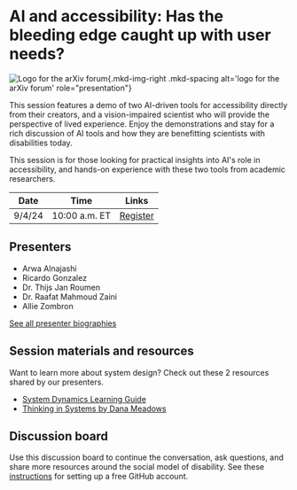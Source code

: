 # AI and accessibility: Has the bleeding edge caught up with user needs?

![Logo for the arXiv forum](../../assets/arxiv-forum-logo-full-2024.svg){.mkd-img-right .mkd-spacing alt='logo for the arXiv forum' role="presentation"}

This session features a demo of two AI-driven tools for accessibility directly from their creators, and a vision-impaired scientist who will provide the perspective of lived experience. Enjoy the demonstrations and stay for a rich discussion of AI tools and how they are benefitting scientists with disabilities today.

This session is for those looking for practical insights into AI's role in accessibility, and hands-on experience with these two tools from academic researchers.

| Date | Time | Links |
|---|---|---|
| 9/4/24  | 10:00 a.m. ET |  [Register](https://cornell.ca1.qualtrics.com/jfe/form/SV_eEZ1d27LF2fVM7Y) |

## Presenters

- Arwa Alnajashi
- Ricardo Gonzalez
- Dr. Thijs Jan Roumen
- Dr. Raafat Mahmoud Zaini
- Allie Zombron

[See all presenter biographies](presenters)

## Session materials and resources
Want to learn more about system design? Check out these 2 resources shared by our presenters.

- [System Dynamics Learning Guide](https://pressbooks.lib.jmu.edu/sdlearningguide/)
- [Thinking in Systems by Dana Meadows](https://research.fit.edu/media/site-specific/researchfitedu/coast-climate-adaptation-library/climate-communications/psychology-amp-behavior/Meadows-2008.-Thinking-in-Systems.pdf)


## Discussion board
Use this discussion board to continue the conversation, ask questions, and share more resources around the social model of disability. See these [instructions](discussion-board.md) for setting up a free GitHub account.
